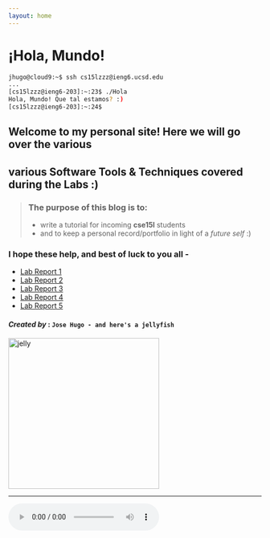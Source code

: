 ```yaml
---
layout: home
---
```


# **¡Hola, Mundo!**    
```bash
jhugo@cloud9:~$ ssh cs15lzzz@ieng6.ucsd.edu
...
[cs15lzzz@ieng6-203]:~:23$ ./Hola
Hola, Mundo! Que tal estamos? :)
[cs15lzzz@ieng6-203]:~:24$
```


## Welcome to my personal site! Here we will go over the various <br>
## various **Software Tools & Techniques** covered during the Labs :)

> ### The purpose of this blog is to:  
> * write a tutorial for incoming **cse15l** students
> * and to keep a personal record/portfolio in light of a *future self* :)

### I hope these help, and best of luck to you all -

* [Lab Report 1](lab-report-1-week-2.html)
* [Lab Report 2](lab-report-2-week-4.html)
* [Lab Report 3](lab-report-3-week-6.html)
* [Lab Report 4](lab-report-4-week-8.html)
* [Lab Report 5](lab-report-5-week-10.html)
<!-- * [Lab Report 1](https://jhugomagana.github.io/cse15l-lab-reports/lab-report-1-week-2.html) e.g. absolute path link -->

#### *Created by* : `Jose Hugo - and here's a jellyfish`
<!-- > ![Image](https://cdn.vox-cdn.com/thumbor/itq6pDCz1YU_jpjTVLhVwxnqBjU=/46x0:552x337/1400x1400/filters:focal(46x0:552x337):format(gif)/cdn.vox-cdn.com/uploads/chorus_image/image/49497833/jelly.0.0.gif) e.g. in Markdown -->
<!-- include image and resize -->
<img src="https://cdn.vox-cdn.com/thumbor/itq6pDCz1YU_jpjTVLhVwxnqBjU=/46x0:552x337/1400x1400/filters:focal(46x0:552x337):format(gif)/cdn.vox-cdn.com/uploads/chorus_image/image/49497833/jelly.0.0.gif" alt="jelly" width="300"/>

***
<audio preload="metadata" controls loop autoplay>
  <source src="assets\images\Koji Kondo - _The Legend of Zelda (Theme)_ -- Chiptune Visualization _ NES NSF (128 kbps).mp3" type="audio/mpeg">
Your browser does not support the audio element.
</audio>